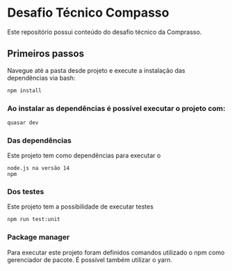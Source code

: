 # Desafio Técnico Compasso

Este repositório possui conteúdo do desafio técnico da Comprasso.

## Primeiros passos

Navegue até a pasta desde projeto e execute a instalação das dependências via bash:

```bash
npm install
```

### Ao instalar as dependências é possível executar o projeto com:
```bash
quasar dev
```


### Das dependências

Este projeto tem como dependências para executar o

    node.js na versão 14
    npm


### Dos testes

Este projeto tem a possibilidade de executar testes

```bash
npm run test:unit
```

### Package manager

Para executar este projeto foram definidos comandos utilizado o npm como gerenciador de pacote.
É possível também utilizar o yarn.
